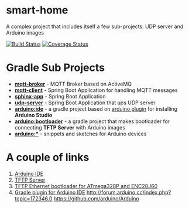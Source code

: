 # smart-home
A complex project that includes itself a few sub-projects: UDP server and Arduino images

[![Build Status](https://travis-ci.org/zhurlik/smart-home.svg?branch=master)](https://travis-ci.org/zhurlik/smart-home)
[![Coverage Status](https://coveralls.io/repos/github/zhurlik/smart-home/badge.svg?branch=master)](https://coveralls.io/github/zhurlik/smart-home?branch=master)

# Gradle Sub Projects
- **[mqtt-broker](./mqtt-broker)** - MQTT Broker based on ActiveMQ
- **[mqtt-client](./mqtt-client)** - Spring Boot Application for handling MQTT messages
- **[sphinx-app](./sphinx-app)** - Spring Boot Application
- **[udp-server](./udp-server)** - Spring Boot Application that ups UDP server
- **[arduino:ide](./arduino/ide)** - a gradle project based on [arduino plugin](https://github.com/zhurlik/gradle-arduino-plugin) for installing **Arduino Studio**
- **[arduino:bootloader](./arduino/bootloader)** - a gradle project that makes bootloader for connecting **TFTP Server** with Arduino images
- **[arduino:*](./arduino)** - snippets and sketches for Arduino devices
 
# A couple of links
1. [Arduino IDE](https://www.arduino.cc/en/Main/Software)
2. [TFTP Server](https://help.ubuntu.com/community/TFTP)
3. [TFTP Ethernet bootloader for ATmega328P and ENC28J60](https://github.com/mitxela/kiloboot)
4. [Gradle plugin for Arduino IDE](https://github.com/zhurlik/gradle-arduino-plugin)
http://forum.arduino.cc/index.php?topic=172346.0
https://github.com/arduino/Arduino
